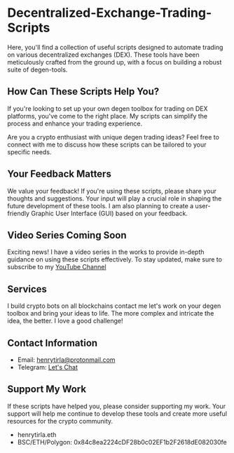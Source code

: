 # Decentralized-Exchange-Trading-Scripts

Here, you'll find a collection of useful scripts designed to automate trading on various decentralized exchanges (DEX). These tools have been meticulously crafted from the ground up, with a focus on building a robust suite of degen-tools.

## How Can These Scripts Help You?

If you're looking to set up your own degen toolbox for trading on DEX platforms, you've come to the right place. My scripts can simplify the process and enhance your trading experience.

Are you a crypto enthusiast with unique degen trading ideas? Feel free to connect with me to discuss how these scripts can be tailored to your specific needs.



## Your Feedback Matters

We value your feedback! If you're using these scripts, please share your thoughts and suggestions. Your input will play a crucial role in shaping the future development of these tools. I am also planning to create a user-friendly Graphic User Interface (GUI) based on your feedback.

## Video Series Coming Soon
Exciting news! I have a video series in the works to provide in-depth guidance on using these scripts effectively. To stay updated, make sure to subscribe to my [YouTube Channel](https://www.youtube.com/@henrytirla) 


## Services
I build crypto bots on all blockchains contact me let's work on your degen toolbox and bring your ideas to life.
The more complex and intricate the idea, the better. I love a good challenge!



## Contact Information

- Email: henrytirla@protonmail.com
- Telegram: [Let's Chat](https://t.me/henrytirla)

## Support My Work
If these scripts have helped you, please consider supporting my work. Your support will help me continue to develop these tools and create more useful resources for the crypto community.

- henrytirla.eth
- BSC/ETH/Polygon: 0x84c8ea2224cDF28b0c02EF1b2F2618dE082030fe

